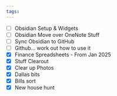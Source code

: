 ```yaml
---
tags:
---
```

- [ ] Obsidian Setup & Widgets 
- [ ] Obsidian Move over OneNote Stuff
- [ ] Sync Obsidian to GitHub
- [ ] Github... work out how to use it
- [X] Finance Spreadsheets - From Jan 2025
- [X] Stuff Clearout
- [X] Clear up Photos
- [X] Dallas bits
- [X] Bills sort 
- [X] New house hunt